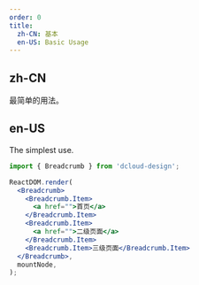 ```yaml
---
order: 0
title:
  zh-CN: 基本
  en-US: Basic Usage
---
```


## zh-CN

最简单的用法。

## en-US

The simplest use.

```jsx
import { Breadcrumb } from 'dcloud-design';

ReactDOM.render(
  <Breadcrumb>
    <Breadcrumb.Item>
      <a href="">首页</a>
    </Breadcrumb.Item>
    <Breadcrumb.Item>
      <a href="">二级页面</a>
    </Breadcrumb.Item>
    <Breadcrumb.Item>三级页面</Breadcrumb.Item>
  </Breadcrumb>,
  mountNode,
);
```
